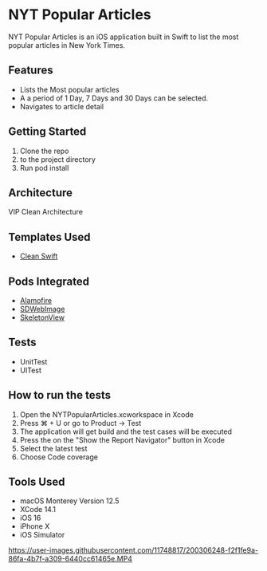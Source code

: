 # NYT Popular Articles

NYT Popular Articles is an iOS application built in Swift to list the most popular articles in New York Times.

## Features
- Lists the Most popular articles
- A a period of 1 Day, 7 Days and 30 Days can be selected.
- Navigates to  article detail

## Getting Started
1. Clone the repo
2. to the project directory
3. Run pod install

## Architecture
VIP Clean Architecture

## Templates Used
- [Clean Swift](https://clean-swift.com/)

## Pods Integrated
- [Alamofire](https://cocoapods.org/pods/Alamofire)
- [SDWebImage](https://cocoapods.org/pods/SDWebImage)
- [SkeletonView](https://cocoapods.org/pods/SkeletonView)

## Tests
- UnitTest
- UITest

## How to run the tests
1. Open the NYTPopularArticles.xcworkspace in Xcode
2. Press ⌘ + U or go to Product -> Test
3. The application will get build and the test cases will be executed
4. Press the on the "Show the Report Navigator" button in Xcode
5. Select the latest test 
6. Choose Code coverage

## Tools Used
- macOS Monterey Version 12.5
- XCode 14.1
- iOS 16
- iPhone X
- iOS Simulator



https://user-images.githubusercontent.com/11748817/200306248-f2f1fe9a-86fa-4b7f-a309-6440cc61465e.MP4


